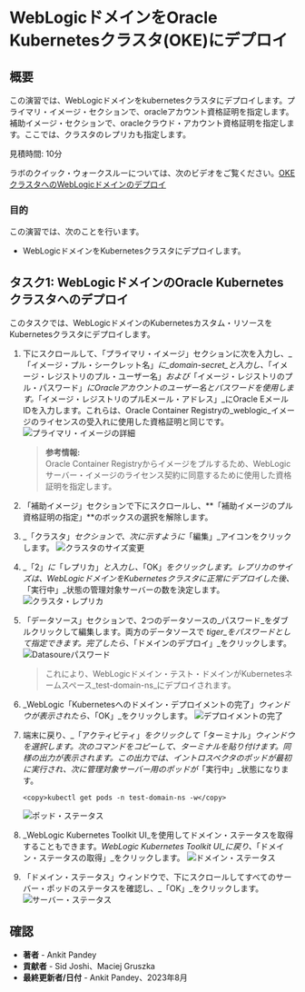 # WebLogicドメインをOracle Kubernetesクラスタ(OKE)にデプロイ

## 概要

この演習では、WebLogicドメインをkubernetesクラスタにデプロイします。プライマリ・イメージ・セクションで、oracleアカウント資格証明を指定します。補助イメージ・セクションで、oracleクラウド・アカウント資格証明を指定します。ここでは、クラスタのレプリカも指定します。

見積時間: 10分

ラボのクイック・ウォークスルーについては、次のビデオをご覧ください。[OKEクラスタへのWebLogicドメインのデプロイ](videohub:1_wz94de1l)

### 目的

この演習では、次のことを行います。

*   WebLogicドメインをKubernetesクラスタにデプロイします。

## タスク1: WebLogicドメインのOracle Kubernetesクラスタへのデプロイ

このタスクでは、WebLogicドメインのKubernetesカスタム・リソースをKubernetesクラスタにデプロイします。

1.  下にスクロールして、「プライマリ・イメージ」セクションに次を入力し、_「イメージ・プル・シークレット名」_に_domain-secret_と入力し、_「イメージ・レジストリのプル・ユーザー名」_および_「イメージ・レジストリのプル・パスワード」_にOracleアカウントのユーザー名とパスワードを使用します。_「イメージ・レジストリのプルEメール・アドレス」_にOracle EメールIDを入力します。これらは、Oracle Container Registryの_weblogic_イメージのライセンスの受入れに使用した資格証明と同じです。 ![プライマリ・イメージの詳細](images/primary-image-details.png)
    
    > **参考情報:**  
    > Oracle Container Registryからイメージをプルするため、WebLogicサーバー・イメージのライセンス契約に同意するために使用した資格証明を指定します。
    
2.  「補助イメージ」セクションで下にスクロールし、**「補助イメージのプル資格証明の指定」**のボックスの選択を解除します。
    
3.  _「クラスタ」_セクションで、次に示すように_「編集」_アイコンをクリックします。 ![クラスタのサイズ変更](images/cluster-resize.png)
    
4.  _「2」_に_「レプリカ」_と入力し、_「OK」_をクリックします。レプリカのサイズは、WebLogicドメインをKubernetesクラスタに正常にデプロイした後、_「実行中」_状態の管理対象サーバーの数を決定します。 ![クラスタ・レプリカ](images/cluster-replicas.png)
    
5.  「データソース」セクションで、2つのデータソースの_パスワード_をダブルクリックして編集します。両方のデータソースで _tiger_をパスワードとして指定できます。完了したら、_「ドメインのデプロイ」_をクリックします。 ![Datasoureパスワード](images/datasource-password.png)
    
    > これにより、WebLogicドメイン・テスト・ドメインがKubernetesネームスペース_test-domain-ns_にデプロイされます。
    
6.  _WebLogic「Kubernetesへのドメイン・デプロイメントの完了」_ウィンドウが表示されたら、_「OK」_をクリックします。 ![デプロイメントの完了](images/deployment-complete.png)
    
7.  端末に戻り、_「アクティビティ」_をクリックして_「ターミナル」_ウィンドウを選択します。次のコマンドをコピーして、ターミナルを貼り付けます。同様の出力が表示されます。この出力では、イントロスペクタのポッドが最初に実行され、次に管理対象サーバー用のポッドが_「実行中」_状態になります。
    
        <copy>kubectl get pods -n test-domain-ns -w</copy>
        
    
    ![ポッド・ステータス](images/pod-status.png)
    
8.  _WebLogic Kubernetes Toolkit UI_を使用してドメイン・ステータスを取得することもできます。_WebLogic Kubernetes Toolkit UI_に戻り、_「ドメイン・ステータスの取得」_をクリックします。 ![ドメイン・ステータス](images/domain-status.png)
    
9.  「ドメイン・ステータス」ウィンドウで、下にスクロールしてすべてのサーバー・ポッドのステータスを確認し、_「OK」_をクリックします。 ![サーバー・ステータス](images/server-status.png)
    

## 確認

*   **著者** - Ankit Pandey
*   **貢献者** - Sid Joshi、Maciej Gruszka
*   **最終更新者/日付** - Ankit Pandey、2023年8月